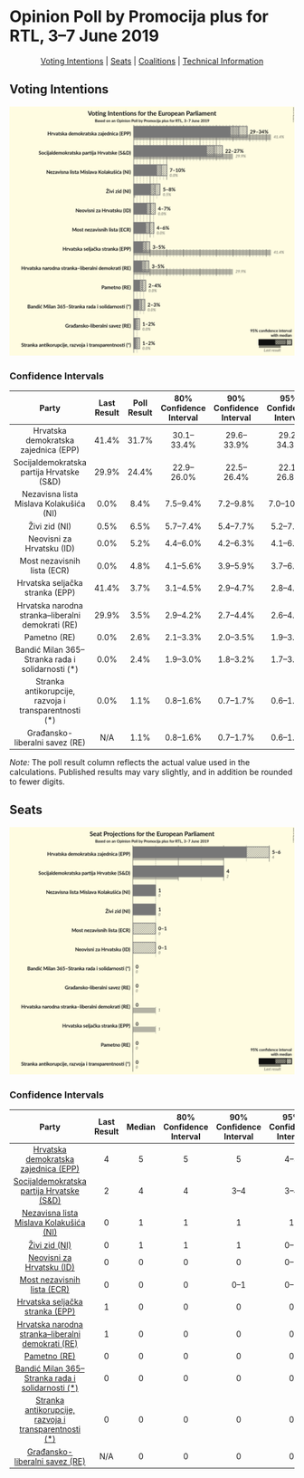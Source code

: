 # Opinion Poll by Promocija plus for RTL, 3–7 June 2019

<p align="center"><a href="#voting-intentions">Voting Intentions</a> | <a href="#seats">Seats</a> | <a href="#coalitions">Coalitions</a> | <a href="#technical-information">Technical Information</a></p>

## Voting Intentions

![Graph with voting intentions not yet produced](2019-06-07-Promocijaplus.png "Voting Intentions")

### Confidence Intervals

| Party | Last Result | Poll Result | 80% Confidence Interval | 90% Confidence Interval | 95% Confidence Interval | 99% Confidence Interval |
|:-----:|:-----------:|:-----------:|:-----------------------:|:-----------------------:|:-----------------------:|:-----------------------:|
| Hrvatska demokratska zajednica (EPP) | 41.4% | 31.7% | 30.1–33.4% |29.6–33.9% |29.2–34.3% |28.5–35.1% |
| Socijaldemokratska partija Hrvatske (S&D) | 29.9% | 24.4% | 22.9–26.0% |22.5–26.4% |22.1–26.8% |21.4–27.6% |
| Nezavisna lista Mislava Kolakušića (NI) | 0.0% | 8.4% | 7.5–9.4% |7.2–9.8% |7.0–10.0% |6.6–10.6% |
| Živi zid (NI) | 0.5% | 6.5% | 5.7–7.4% |5.4–7.7% |5.2–7.9% |4.9–8.4% |
| Neovisni za Hrvatsku (ID) | 0.0% | 5.2% | 4.4–6.0% |4.2–6.3% |4.1–6.5% |3.8–7.0% |
| Most nezavisnih lista (ECR) | 0.0% | 4.8% | 4.1–5.6% |3.9–5.9% |3.7–6.1% |3.4–6.5% |
| Hrvatska seljačka stranka (EPP) | 41.4% | 3.7% | 3.1–4.5% |2.9–4.7% |2.8–4.9% |2.5–5.3% |
| Hrvatska narodna stranka–liberalni demokrati (RE) | 29.9% | 3.5% | 2.9–4.2% |2.7–4.4% |2.6–4.6% |2.3–5.0% |
| Pametno (RE) | 0.0% | 2.6% | 2.1–3.3% |2.0–3.5% |1.9–3.6% |1.7–4.0% |
| Bandić Milan 365–Stranka rada i solidarnosti (*) | 0.0% | 2.4% | 1.9–3.0% |1.8–3.2% |1.7–3.4% |1.5–3.7% |
| Stranka antikorupcije, razvoja i transparentnosti (*) | 0.0% | 1.1% | 0.8–1.6% |0.7–1.7% |0.6–1.8% |0.5–2.1% |
| Građansko-liberalni savez (RE) | N/A | 1.1% | 0.8–1.6% |0.7–1.7% |0.6–1.8% |0.5–2.1% |

*Note:* The poll result column reflects the actual value used in the calculations. Published results may vary slightly, and in addition be rounded to fewer digits.

## Seats

![Graph with seats not yet produced](2019-06-07-Promocijaplus-seats.png "Seats")

### Confidence Intervals

| Party | Last Result | Median | 80% Confidence Interval | 90% Confidence Interval | 95% Confidence Interval | 99% Confidence Interval |
|:-----:|:-----------:|:------:|:-----------------------:|:-----------------------:|:-----------------------:|:-----------------------:|
| <a href="#hrvatska-demokratska-zajednica-(epp)">Hrvatska demokratska zajednica (EPP)</a> | 4 | 5 | 5 |5 |4–5 |4–5 |
| <a href="#socijaldemokratska-partija-hrvatske-(s&d)">Socijaldemokratska partija Hrvatske (S&D)</a> | 2 | 4 | 4 |3–4 |3–4 |3–4 |
| <a href="#nezavisna-lista-mislava-kolakušića-(ni)">Nezavisna lista Mislava Kolakušića (NI)</a> | 0 | 1 | 1 |1 |1 |1 |
| <a href="#živi-zid-(ni)">Živi zid (NI)</a> | 0 | 1 | 1 |1 |0–1 |0–1 |
| <a href="#neovisni-za-hrvatsku-(id)">Neovisni za Hrvatsku (ID)</a> | 0 | 0 | 0 |0 |0–1 |0–1 |
| <a href="#most-nezavisnih-lista-(ecr)">Most nezavisnih lista (ECR)</a> | 0 | 0 | 0 |0–1 |0–1 |0–1 |
| <a href="#hrvatska-seljačka-stranka-(epp)">Hrvatska seljačka stranka (EPP)</a> | 1 | 0 | 0 |0 |0 |0 |
| <a href="#hrvatska-narodna-stranka–liberalni-demokrati-(re)">Hrvatska narodna stranka–liberalni demokrati (RE)</a> | 1 | 0 | 0 |0 |0 |0 |
| <a href="#pametno-(re)">Pametno (RE)</a> | 0 | 0 | 0 |0 |0 |0 |
| <a href="#bandić-milan-365–stranka-rada-i-solidarnosti-(*)">Bandić Milan 365–Stranka rada i solidarnosti (*)</a> | 0 | 0 | 0 |0 |0 |0 |
| <a href="#stranka-antikorupcije,-razvoja-i-transparentnosti-(*)">Stranka antikorupcije, razvoja i transparentnosti (*)</a> | 0 | 0 | 0 |0 |0 |0 |
| <a href="#građansko-liberalni-savez-(re)">Građansko-liberalni savez (RE)</a> | N/A | 0 | 0 |0 |0 |0 |

